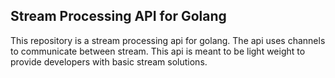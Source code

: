 ## Stream Processing API for Golang
This repository is a stream processing api for golang. The api uses channels to communicate between
stream. This api is meant to be light weight to provide developers with basic stream solutions.